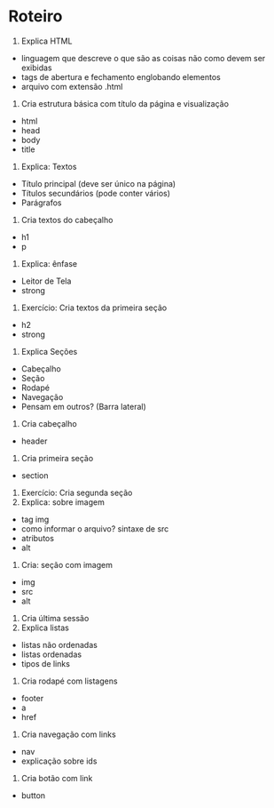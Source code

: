 # Roteiro

1. Explica HTML 
  * linguagem que descreve o que são as coisas não como devem ser exibidas
  * tags de abertura e fechamento englobando elementos
  * arquivo com extensão .html
1. Cria estrutura básica com título da página e visualização
  * html
  * head
  * body
  * title
1. Explica: Textos
  * Título principal (deve ser único na página)
  * Títulos secundários (pode conter vários)
  * Parágrafos
1. Cria textos do cabeçalho
  * h1 
  * p
1. Explica: ênfase
  * Leitor de Tela
  * strong
1. Exercício: Cria textos da primeira seção
  * h2
  * strong
1. Explica Seções
  * Cabeçalho
  * Seção
  * Rodapé
  * Navegação
  * Pensam em outros? (Barra lateral)
1. Cria cabeçalho
  * header
1. Cria primeira seção
  * section
1. Exercício: Cria segunda seção
1. Explica: sobre imagem
  * tag img
  * como informar o arquivo? sintaxe de src
  * atributos
  * alt 
1. Cria: seção com imagem
  * img
  * src
  * alt
1. Cria última sessão
1. Explica listas
 * listas não ordenadas
 * listas ordenadas
 * tipos de links
1. Cria rodapé com listagens
  * footer
  * a
  * href
1. Cria navegação com links
  * nav
  * explicação sobre ids
1. Cria botão com link
  * button
